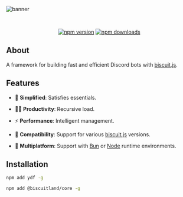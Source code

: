 ![banner](https://raw.githubusercontent.com/kh0wel/ydf/main/assets/banner.png)

<div align="center">
	<br />
	<p>
		<a href="https://www.npmjs.com/package/ydf"><img src="https://img.shields.io/npm/v/ydf.svg?maxAge=3600" alt="npm version" /></a>
		<a href="https://www.npmjs.com/package/ydf"><img src="https://img.shields.io/npm/dt/ydf.svg?maxAge=3600" alt="npm downloads" /></a>
	</p>
</div>

## About

A framework for building fast and efficient Discord bots with [biscuit.js](https://biscuitjs.com).

## Features

- 🧭 **Simplified**: Satisfies essentials.

- 💪🏻 **Productivity**: Recursive load.

- ⚡ **Performance**: Intelligent management.

- 🔌 **Compatibility**: Support for various [biscuit.js](https://biscuitjs.com) versions.

- 🧳 **Multiplatform**: Support with [Bun](https://bun.sh) or [Node](https://nodejs.org) runtime environments.

## Installation

```bash
npm add ydf -g
```

```bash
npm add @biscuitland/core -g
```
